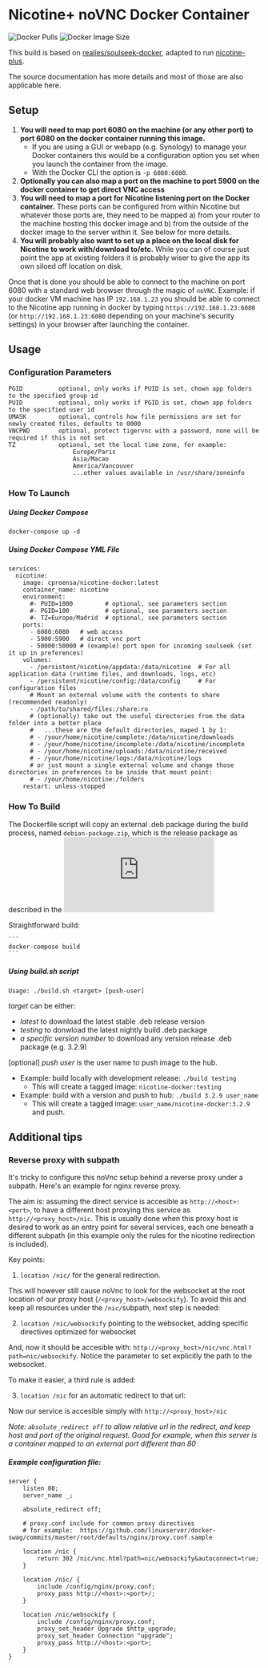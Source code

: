 # Nicotine+ noVNC Docker Container

![Docker Pulls](https://shields.api-test.nl/docker/pulls/cproensa/nicotine-docker)
![Docker Image Size](https://shields.api-test.nl/docker/image-size/cproensa/nicotine-docker)

This build is based on [realies/soulseek-docker](https://github.com/realies/soulseek-docker), adapted to run [nicotine-plus](https://github.com/nicotine-plus/nicotine-plus).

The source documentation has more details and most of those are also applicable here.

## Setup

1. **You will need to map port 6080 on the machine (or any other port) to port 6080 on the docker container running this image.**
    * If you are using a GUI or webapp (e.g. Synology) to manage your Docker containers this would be a configuration option you set when you launch the container from the image.  
    * With the Docker CLI the option is `-p 6080:6080`.
1. **Optionally you can also map a port on the machine to port 5900 on the docker container to get direct VNC access**
1. **You will need to map a port for Nicotine listening port on the Docker container.**  These ports can be configured from within Nicotine but whatever those ports are, they need to be mapped a) from your router to the machine hosting this docker image and b) from the outside of the docker image to the server within it.  See below for more details.
1. **You will probably also want to set up a place on the local disk for Nicotine to work with/download to/etc.**  While you can of course just point the app at existing folders it is probably wiser to give the app its own siloed off location on disk. 

Once that is done you should be able to connect to the machine on port 6080 with a standard web browser through the magic of `noVNC`.  Example: if your docker VM machine has IP `192.168.1.23` you should be able to connect to the Nicotine app running in docker by typing `https://192.168.1.23:6080` (or `http://192.168.1.23:6080` depending on your machine's security settings) in your browser after launching the container.


## Usage
### Configuration Parameters

```
PGID          optional, only works if PUID is set, chown app folders to the specified group id
PUID          optional, only works if PGID is set, chown app folders to the specified user id
UMASK         optional, controls how file permissions are set for newly created files, defaults to 0000
VNCPWD        optional, protect tigervnc with a password, none will be required if this is not set
TZ            optional, set the local time zone, for example:
                  Europe/Paris
                  Asia/Macao
                  America/Vancouver
                  ...other values available in /usr/share/zoneinfo
```

### How To Launch
##### Using Docker Compose

```
docker-compose up -d
```

##### Using Docker Compose YML File

```
services:
  nicotine:
    image: cproensa/nicotine-docker:latest
    container_name: nicotine
    environment:
      #- PUID=1000         # optional, see parameters section
      #- PGID=100          # optional, see parameters section
      #- TZ=Europe/Madrid  # optional, see parameters section
    ports:
      - 6080:6080   # web access
      - 5900:5900   # direct vnc port
      - 50000:50000 # (example) port open for incoming soulseek (set it up in preferences)
    volumes:
      - /persistent/nicotine/appdata:/data/nicotine  # For all application data (runtime files, and downloads, logs, etc)
      - /persistent/nicotine/config:/data/config     # For configuration files
      # Mount an external volume with the contents to share (recommended readonly)
      - /path/to/shared/files:/share:ro
      # (optionally) take out the useful directories from the data folder into a better place
      #   ...these are the default directories, maped 1 by 1:
      # - /your/home/nicotine/complete:/data/nicotine/downloads
      # - /your/home/nicotine/incomplete:/data/nicotine/incomplete
      # - /your/home/nicotine/uploads:/data/nicotine/received
      # - /your/home/nicotine/logs:/data/nicotine/logs
      # or just mount a single external volume and change those directories in preferences to be inside that mount point:
      # - /your/home/nicotine:/folders
    restart: unless-stopped    
```

### How To Build

The Dockerfile script will copy an external .deb package during the build process, named `debian-package.zip`, which is the release package as described in the 
![Nicotine+ documentation](https://github.com/nicotine-plus/nicotine-plus/blob/master/doc/DOWNLOADS.md#ubuntudebian)

Straightforward build:

    ```
    docker-compose build
    ```

##### Using build.sh script

`Usage: ./build.sh <target> [push-user]`

*target* can be either:

  - *latest* to download the latest stable .deb release version
  - *testing* to donwload the latest nightly build .deb package
  - *a specific version number* to download any version release .deb package (e.g. 3.2.9)

[optional] *push user* is the user name to push image to the hub.

  - Example: build locally with development release: `./build testing`
     - This will create a tagged image: `nicotine-docker:testing` 
  - Example: build with a version and push to hub: `./build 3.2.9 user_name`
     - This will create a tagged image: `user_name/nicotine-docker:3.2.9` and push.
   

## Additional tips

### Reverse proxy with subpath

It's tricky to configure this noVnc setup behind a reverse proxy under a subpath. Here's an example for nginx reverse proxy.

The aim is: assuming the direct service is accesible as `http://<host>:<port>`, to have a different host proxying this service as `http://<proxy_host>/nic`.
This is usually done when this proxy host is desired to work as an entry point for several services, each one beneath a different subpath (in this example only the rules for the nicotine redirection is included).

Key points:
1) `location /nic/` for the general redirection.

This will however still cause noVnc to look for the websocket at the root location of our proxy host (`/<proxy_host>/websockify`). To avoid this and keep all resources under the `/nic/`subpath, next step is needed:

2) `location /nic/websockify` pointing to the websocket, adding specific directives optimized for websocket

And, now it should be accesible with: `http://<proxy_host>/nic/vnc.html?path=nic/websockify`. Notice the parameter to set explicitly the path to the websocket.

To make it easier, a third rule is added:

3) `location /nic` for an automatic redirect to that url:
 

Now our service is accesible simply with `http://<proxy_host>/nic`

*Note: `absolute_redirect off` to allow relative url in the redirect, and keep host and port of the original request. Good for example, when this server is a container mapped to an external port different than 80*

##### Example configuration file:
```
server {
    listen 80;
    server_name _;

    absolute_redirect off;

    # proxy.conf include for common proxy directives
    # for example:  https://github.com/linuxserver/docker-swag/commits/master/root/defaults/nginx/proxy.conf.sample
 
    location /nic {
        return 302 /nic/vnc.html?path=nic/websockify&autoconnect=true;       
    }

    location /nic/ {
        include /config/nginx/proxy.conf;
        proxy_pass http://<host>:<port>/;
    }

    location /nic/websockify {
        include /config/nginx/proxy.conf;
        proxy_set_header Upgrade $http_upgrade;
        proxy_set_header Connection "upgrade";
        proxy_pass http://<host>:<port>;
    }
}
```
  

